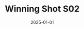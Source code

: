 ---
layout: track
title: Winning Shot S02
permalink: /tracks/winning-shot-s02/
description: "A StudioRich lo-fi track."
image: /assets/covers/winning-shot-s02.webp
date: 2025-01-01
duration: "153.16"
album: "Stranger Vibes"
mood: [Playful]
genre: [lo-fi, hip-hop, electronic]
new: true

---